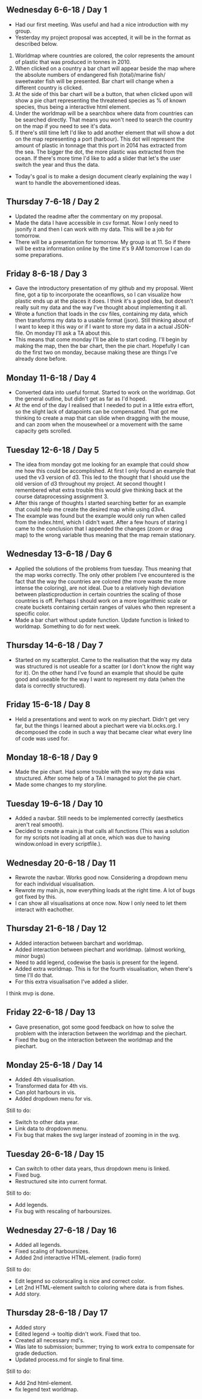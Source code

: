 ## Wednesday 6-6-18 / Day 1
- Had our first meeting. Was useful and had a nice introduction with my group.
- Yesterday my project proposal was accepted, it will be in the format as described below.

1. Worldmap where countries are colored, the color represents the amount of plastic that was produced in tonnes in 2010.
2. When clicked on a country a bar chart will appear beside the map where the absolute numbers of endangered fish (total)/marine fish/
sweetwater fish will be presented. Bar chart will change when a different country is clicked.
3. At the side of this bar chart will be a button, that when clicked upon will show a pie chart representing the threatened species as % 
of known species, thus being a interactive html element.
4. Under the worldmap will be a searchbox where data from countries can be searched directly. That means you won't need to search the 
country on the map if you need to see it's data.
5. If there's still time left I'd like to add another element that will show a dot on the map representing a port (harbour). This dot
will represent the amount of plastic in tonnage that this port in 2014 has extracted from the sea. The bigger the dot, the more
plastic was extracted from the ocean. If there's more time I'd like to add a slider that let's the user switch the year and thus the data.

- Today's goal is to make a design document clearly explaining the way I want to handle the abovementioned ideas.

## Thursday 7-6-18 / Day 2
- Updated the readme after the commentary on my proposal.
- Made the data I have accessible in csv format. Now I only need to jsonify it and then I can work with my data.
This will be a job for tomorrow.
- There will be a presentation for tomorrow. My group is at 11. So if there will be extra information online by the time it's 9 AM
tomorrow I can do some preparations.

## Friday 8-6-18 / Day 3
- Gave the introductory presentation of my github and my proposal. Went fine, got a tip to incorporate the oceanflows, so I can visualize
how plastic ends up at the places it does. I think it's a good idea, but doesn't really suit my data and the way I've thought about
implementing it all.
- Wrote a function that loads in the csv files, containing my data, which then transforms my data to a usable format (json).
Still thinking about of I want to keep it this way or if I want to store my data in a actual JSON-file. On monday I'll ask a TA about
this.
- This means that come monday I'll be able to start coding. I'll begin by making the map, then the bar chart, then the pie chart.
Hopefully I can do the first two on monday, because making these are things I've already done before.

## Monday 11-6-18 / Day 4
- Converted data into useful format. Started to work on the worldmap. Got the general outline, but didn't get as far as I'd hoped.
- At the end of the day I realised that I needed to put in a little extra effort, so the slight lack of datapoints can be compensated.
That got me thinking to create a map that can slide when dragging with the mouse, and can zoom when the mousewheel or a movement with
the same capacity gets scrolled.

## Tuesday 12-6-18 / Day 5
- The idea from monday got me looking for an example that could show me how this could be accomplished. At first I only found an example
that used the v3 version of d3. This led to the thought that I should use the old version of d3 throughout my project. At second thought
I remembered what extra trouble this would give thinking back at the course dataprocessing assignment 3. 
- After this range of thoughts I started searching better for an example that could help me create the desired map while using d3v4.
- The example was found but the example would only run when called from the index.html, which I didn't want. After a few hours of
staring I came to the conclusion that I appended the changes (zoom or drag map) to the wrong variable thus meaning that the map
remain stationary.

## Wednesday 13-6-18 / Day 6
- Applied the solutions of the problems from tuesday. Thus meaning that the map works correctly. The only other problem I've encountered
is the fact that the way the countries are colored (the more waste the more intense the coloring), are not ideal. Due to a relatively
high deviation between plasticproduction in certain countries the scaling of those countries is off. Perhaps I should work on a more
logarithmic scale or create buckets containing certain ranges of values who then represent a specific color.
- Made a bar chart without update function. Update function is linked to worldmap. Something to do for next week.

## Thursday 14-6-18 / Day 7
- Started on my scatterplot. Came to the realisation that the way my data was structured is not useable for a scatter (or I don't know
the right way for it). On the other hand I've found an example that should be quite good and useable for the way I want to represent my
data (when the data is correctly structured).

## Friday 15-6-18 / Day 8
- Held a presentations and went to work on my piechart. Didn't get very far, but the things I learned about a piechart were via bl.ocks.org. I decomposed the code in such a way that became clear what every line of code was used for.

## Monday 18-6-18 / Day 9
- Made the pie chart. Had some trouble with the way my data was structured. After some help of a TA I managed to plot the pie chart.
- Made some changes to my storyline.

## Tuesday 19-6-18 / Day 10
- Added a navbar. Still needs to be implemented correctly (aesthetics aren't real smooth).
- Decided to create a main.js that calls all functions (This was a solution for my scripts not loading all at once, which was due to
having window.onload in every scriptfile.).

## Wednesday 20-6-18 / Day 11
- Rewrote the navbar. Works good now. Considering a dropdown menu for each individual visualisation.
- Rewrote my main.js, now everything loads at the right time. A lot of bugs got fixed by this.
- I can show all visualisations at once now. Now I only need to let them interact with eachother.

## Thursday 21-6-18 / Day 12
- Added interaction between barchart and worldmap.
- Added interaction between piechart and worldmap. (almost working, minor bugs)
- Need to add legend, codewise the basis is present for the legend.
- Added extra worldmap. This is for the fourth visualisation, when there's time I'll do that.
- For this extra visualisation I've added a slider.

I think mvp is done.

## Friday 22-6-18 / Day 13
- Gave presenation, got some good feedback on how to solve the problem with the interaction between the worldmap and the piechart.
- Fixed the bug on the interaction between the worldmap and the piechart.

## Monday 25-6-18 / Day 14
- Added 4th visualisation.
- Transformed data for 4th vis.
- Can plot harbours in vis.
- Added dropdown menu for vis.

Still to do:
- Switch to other data year.
- Link data to dropdown menu.
- Fix bug that makes the svg larger instead of zooming in in the svg.

## Tuesday 26-6-18 / Day 15
- Can switch to other data years, thus dropdown menu is linked.
- Fixed bug.
- Restructured site into current format.

Still to do:
- Add legends.
- Fix bug with rescaling of harboursizes.

## Wednesday 27-6-18 / Day 16
- Added all legends.
- Fixed scaling of harboursizes.
- Added 2nd interactive HTML-element. (radio form)

Still to do:
- Edit legend so colorscaling is nice and correct color.
- Let 2nd HTML-element switch to coloring where data is from fishes.
- Add story.

## Thursday 28-6-18 / Day 17

- Added story
- Edited legend -> tooltip didn't work. Fixed that too.
- Created all necessary md's.
- Was late to submission; bummer; trying to work extra to compensate for grade deduction.
- Updated process.md for single to final time.

Still to do:
- Add 2nd html-element.
- fix legend text worldmap.


